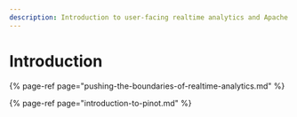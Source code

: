 ```yaml
---
description: Introduction to user-facing realtime analytics and Apache Pinot.
---
```


# Introduction



{% page-ref page="pushing-the-boundaries-of-realtime-analytics.md" %}

{% page-ref page="introduction-to-pinot.md" %}



